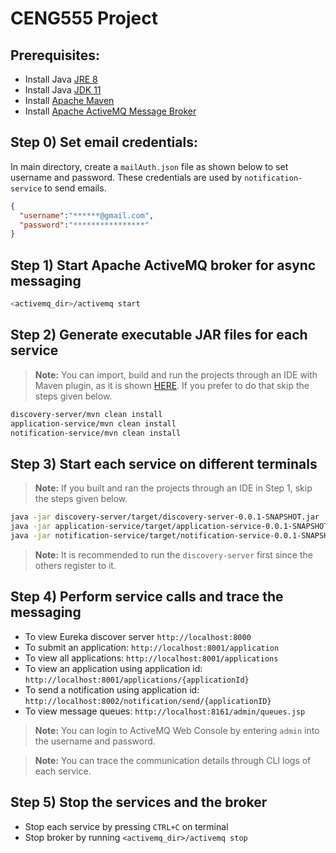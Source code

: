 # CENG555 Project

## Prerequisites:
* Install Java [JRE 8](https://www.oracle.com/technetwork/java/javase/downloads/jre8-downloads-2133155.html)
* Install Java [JDK 11](https://www.oracle.com/technetwork/java/javase/downloads/index.html)
* Install [Apache Maven](https://maven.apache.org/install.html)
* Install [Apache ActiveMQ Message Broker](https://activemq.apache.org/components/classic/)

## Step 0) Set email credentials:
In main directory, create a ``mailAuth.json`` file as shown below to set username and password. These credentials are used by ``notification-service`` to send emails.

```json
{
  "username":"******@gmail.com",
  "password":"****************"
}
```

## Step 1) Start Apache ActiveMQ broker for async messaging
```bash
<activemq_dir>/activemq start
```

## Step 2) Generate executable JAR files for each service

> **Note:** You can import, build and run the projects through an IDE with Maven plugin, as it is shown [HERE](https://www.jetbrains.com/help/idea/delegate-build-and-run-actions-to-maven.html#build_through_maven). If you prefer to do that skip the steps given below.

```bash
discovery-server/mvn clean install
application-service/mvn clean install
notification-service/mvn clean install
```

## Step 3) Start each service on different terminals

> **Note:** If you built and ran the projects through an IDE in Step 1, skip the steps given below.

```bash
java -jar discovery-server/target/discovery-server-0.0.1-SNAPSHOT.jar
java -jar application-service/target/application-service-0.0.1-SNAPSHOT.jar
java -jar notification-service/target/notification-service-0.0.1-SNAPSHOT.jar
```

> **Note:** It is recommended to run the ``discovery-server`` first since the others register to it.

## Step 4) Perform service calls and trace the messaging

* To view Eureka discover server `http://localhost:8000`
* To submit an application: ``http://localhost:8001/application``
* To view all applications: ``http://localhost:8001/applications``
* To view an application using application id: ``http://localhost:8001/applications/{applicationId}``
* To send a notification using application id: ``http://localhost:8002/notification/send/{applicationID}``
* To view message queues: ``http://localhost:8161/admin/queues.jsp``

> **Note:** You can login to ActiveMQ Web Console by entering ``admin`` into the username and password.

> **Note:** You can trace the communication details through CLI logs of each service.

## Step 5) Stop the services and the broker
* Stop each service by pressing ``CTRL+C`` on terminal
* Stop broker by running ``<activemq_dir>/activemq stop``